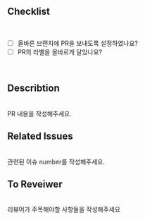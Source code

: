 ## Checklist

<br>

- [ ] 올바른 브랜치에 PR을 보내도록 설정하였나요?
- [ ] PR의 라벨을 올바르게 달았나요?

<br>

## Describtion

<br>
PR 내용을 작성해주세요.
<br>

## Related Issues

<br>
관련된 이슈 number를 작성해주세요.
<br>

## To Reveiwer

<br>
리뷰어가 주목해야할 사항들을 작성해주세요
<br>
